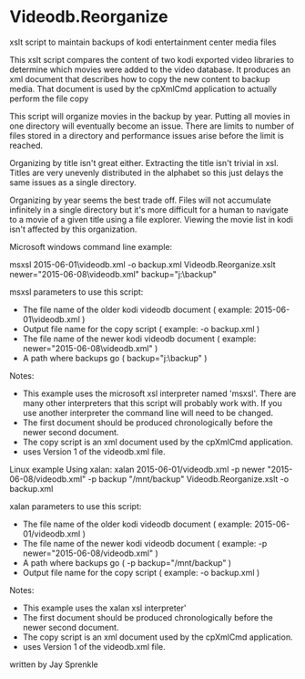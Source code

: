 # Videodb.Reorganize
xslt script to maintain backups of kodi entertainment center media files

This xslt script compares the content of two kodi exported video libraries to determine which movies were added to the video database.
It produces an xml document that describes how to copy the new content to backup media.
That document is used by the cpXmlCmd application to actually perform the file copy

This script will organize movies in the backup by year.
Putting all movies in one directory will eventually become an issue. There are limits to number of files
stored in a directory and performance issues arise before the limit is reached.

Organizing by title isn't great either. Extracting the title isn't trivial in xsl.
Titles are very unevenly distributed in the alphabet so this just delays the same issues as a single directory.

Organizing by year seems the best trade off. Files will not accumulate infinitely in a single directory
but it's more difficult for a human to navigate to a movie of a given title using a file explorer.
Viewing the movie list in kodi isn't affected by this organization.

Microsoft windows command line example:

  msxsl 2015-06-01\videodb.xml -o backup.xml Videodb.Reorganize.xslt newer="2015-06-08\videodb.xml" backup="j:\backup"

msxsl parameters to use this script:
  * The file name of the older kodi videodb document ( example: 2015-06-01\videodb.xml )
  * Output file name for the copy script ( example: -o backup.xml )
  * The file name of the newer kodi videodb document ( example: newer="2015-06-08\videodb.xml" )
  * A path where backups go ( backup="j:\backup" )

Notes:
  * This example uses the microsoft xsl interpreter named 'msxsl'. There are many other interpreters that this script
    will probably work with. If you use another interpreter the command line will need to be changed.
  * The first document should be produced chronologically before the newer second document.
  * The copy script is an xml document used by the cpXmlCmd application.
  * uses Version 1 of the videodb.xml file.

Linux example Using xalan:
  xalan 2015-06-01/videodb.xml -p newer "2015-06-08/videodb.xml" -p backup "/mnt/backup" Videodb.Reorganize.xslt -o backup.xml

xalan parameters to use this script:
  * The file name of the older kodi videodb document ( example: 2015-06-01/videodb.xml )
  * The file name of the newer kodi videodb document ( example: -p newer="2015-06-08/videodb.xml" )
  * A path where backups go ( -p backup="/mnt/backup" )
  * Output file name for the copy script ( example: -o backup.xml )

Notes:
  * This example uses the xalan xsl interpreter'
  * The first document should be produced chronologically before the newer second document.
  * The copy script is an xml document used by the cpXmlCmd application.
  * uses Version 1 of the videodb.xml file.

written by Jay Sprenkle
